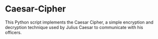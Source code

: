 # Caesar-Cipher
This Python script implements the Caesar Cipher, a simple encryption and decryption technique used by Julius Caesar to communicate with his officers.
